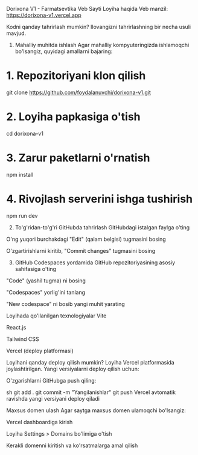 Dorixona V1 - Farmatsevtika Veb Sayti
Loyiha haqida
Veb manzil: https://dorixona-v1.vercel.app

Kodni qanday tahrirlash mumkin?
Ilovangizni tahrirlashning bir necha usuli mavjud.

1. Mahalliy muhitda ishlash
Agar mahalliy kompyuteringizda ishlamoqchi bo'lsangiz, quyidagi amallarni bajaring:

# 1. Repozitoriyani klon qilish
git clone https://github.com/foydalanuvchi/dorixona-v1.git

# 2. Loyiha papkasiga o'tish
cd dorixona-v1

# 3. Zarur paketlarni o'rnatish
npm install

# 4. Rivojlash serverini ishga tushirish
npm run dev

2. To'g'ridan-to'g'ri GitHubda tahrirlash
GitHubdagi istalgan faylga o'ting

O'ng yuqori burchakdagi "Edit" (qalam belgisi) tugmasini bosing

O'zgartirishlarni kiritib, "Commit changes" tugmasini bosing

3. GitHub Codespaces yordamida
GitHub repozitoriyasining asosiy sahifasiga o'ting

"Code" (yashil tugma) ni bosing

"Codespaces" yorlig'ini tanlang

"New codespace" ni bosib yangi muhit yarating

Loyihada qo'llanilgan texnologiyalar
Vite

React.js

Tailwind CSS

Vercel (deploy platformasi)

Loyihani qanday deploy qilish mumkin?
Loyiha Vercel platformasida joylashtirilgan. Yangi versiyalarni deploy qilish uchun:

O'zgarishlarni GitHubga push qiling:

sh
git add .
git commit -m "Yangilanishlar"
git push
Vercel avtomatik ravishda yangi versiyani deploy qiladi

Maxsus domen ulash
Agar saytga maxsus domen ulamoqchi bo'lsangiz:

Vercel dashboardiga kirish

Loyiha Settings > Domains bo'limiga o'tish

Kerakli domenni kiritish va ko'rsatmalarga amal qilish